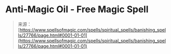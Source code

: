 <!--yml
category: 未分类
date: 2024-06-12 19:17:09
-->

# Anti-Magic Oil - Free Magic Spell

> 来源：[https://www.spellsofmagic.com/spells/spiritual_spells/banishing_spells/27766/page.html#0001-01-01](https://www.spellsofmagic.com/spells/spiritual_spells/banishing_spells/27766/page.html#0001-01-01)